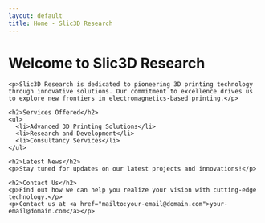 ```yaml
---
layout: default
title: Home - Slic3D Research
---
```


<link rel="stylesheet" href="/css/styles.css">


<main>
  <div class="container">
    <h1>Welcome to Slic3D Research</h1>

    <p>Slic3D Research is dedicated to pioneering 3D printing technology through innovative solutions. Our commitment to excellence drives us to explore new frontiers in electromagnetics-based printing.</p>

    <h2>Services Offered</h2>
    <ul>
      <li>Advanced 3D Printing Solutions</li>
      <li>Research and Development</li>
      <li>Consultancy Services</li>
    </ul>

    <h2>Latest News</h2>
    <p>Stay tuned for updates on our latest projects and innovations!</p>

    <h2>Contact Us</h2>
    <p>Find out how we can help you realize your vision with cutting-edge technology.</p>
    <p>Contact us at <a href="mailto:your-email@domain.com">your-email@domain.com</a></p>
  </div>
</main>
